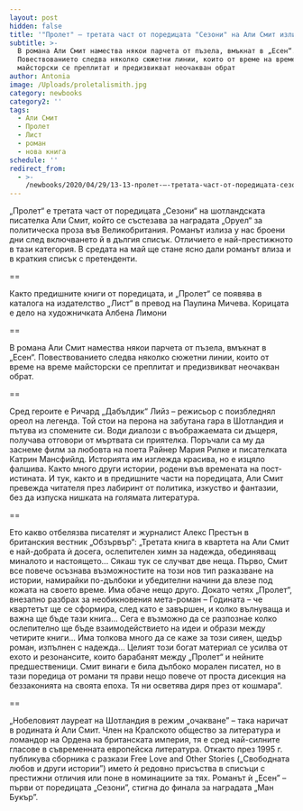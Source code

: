 ```yaml
---
layout: post
hidden: false
title: '"Пролет" – третата част от поредицата "Сезони" на Али Смит излиза на български'
subtitle: >-
  В романа Али Смит намества някои парчета от пъзела, вмъкнат в „Есен“.
  Повествованието следва няколко сюжетни линии, които от време на време
  майсторски се преплитат и предизвикват неочакван обрат
author: Antonia
image: /Uploads/proletalismith.jpg
category: newbooks
category2: ''
tags:
  - Али Смит
  - Пролет
  - Лист
  - роман
  - нова книга
schedule: ''
redirect_from:
  - >-
    /newbooks/2020/04/29/13-13-пролет-–-третата-част-от-поредицата-сезони-на-али-смит-излиза-на-български
---
```

„Пролет“ е третата част от поредицата „Сезони“ на шотландската писателка Али Смит, който се състезава за наградата „Оруел“ за политическа проза във Великобритания. Романът излиза у нас броени дни след включването й в дългия списък. Отличието е най-престижното в тази категория. В средата на май ще стане ясно дали романът влиза и в краткия списък с претенденти. 

\==

Както предишните книги от поредицата, и „Пролет“ се появява в каталога на издателство „Лист“ в превод на Паулина Мичева. Корицата е дело на художничката Албена Лимони

\==

В романа Али Смит намества някои парчета от пъзела, вмъкнат в „Есен“. Повествованието следва няколко сюжетни линии, които от време на време майсторски се преплитат и предизвикват неочакван обрат. 

\==

Сред героите е Ричард „Дабълдик“ Лийз – режисьор с поизбледнял ореол на легенда. Той стои на перона на забутана гара в Шотландия и пътува из спомените си. Води диалози с въображаемата си дъщеря, получава отговори от мъртвата си приятелка. Поръчали са му да заснеме филм за любовта на поета Райнер Мария Рилке и писателката Катрин Мансфийлд. Историята им изглежда красива, но е изцяло фалшива. Както много други истории, родени във времената на пост-истината. И тук, както и в предишните части на поредицата, Али Смит превежда читателя през лабиринт от политика, изкуство и фантазии, без да изпуска нишката на голямата литература.

\==

Ето какво отбелязва писателят и журналист Алекс Престън в британския вестник „Обзървър“: „Третата книга в квартета на Али Смит е най-добрата ѝ досега, ослепителен химн за надежда, обединяващ миналото и настоящето... Сякаш тук се случват две неща. Първо, Смит все повече осъзнава възможностите на този нов тип разказване на истории, намирайки по-дълбоки и убедителни начини да влезе под кожата на своето време. Има обаче нещо друго. Докато четях „Пролет“, внезапно разбрах за необикновения мета-роман – Годината – че квартетът ще се сформира, след като е завършен, и колко вълнуваща и важна ще бъде тази книга... Сега е възможно да се разпознае колко ослепително ще бъде взаимодействието на идеи и образи между четирите книги... Има толкова много да се каже за този сияен, щедър роман, изпълнен с надежда... Целият този богат материал се усилва от ехото и резонансите, които барабанят между „Пролет“ и нейните предшественици. Смит винаги е била дълбоко морален писател, но в тази поредица от романи тя прави нещо повече от проста дисекция на беззаконията на своята епоха. Тя ни осветява диря през от кошмара“.

\==

„Нобеловият лауреат на Шотландия в режим „очакване” – така наричат в родината ѝ Али Смит. Член на Кралското общество за литература и ломандор на Ордена на британската империя, тя е сред най-силните гласове в съвременната европейска литература. Откакто през 1995 г. публикува сборника с разкази Free Love and Other Stories („Свободната любов и други истории”) името ѝ редовно присъства в списъци с престижни отличия или поне в номинациите за тях. Романът ѝ „Есен” – първи от поредицата „Сезони”, стигна до финала за наградата „Ман Букър”.
